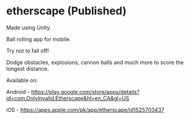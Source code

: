# etherscape (Published)
Made using Unity.
 
Ball rolling app for mobile.

Try not to fall off!

Dodge obstacles, explosions, cannon balls and much more to score the longest distance.

Available on:

Android - https://play.google.com/store/apps/details?id=com.OnlyInvalid.Etherscape&hl=en_CA&gl=US

iOS - https://apps.apple.com/pk/app/etherscape/id1525703437
